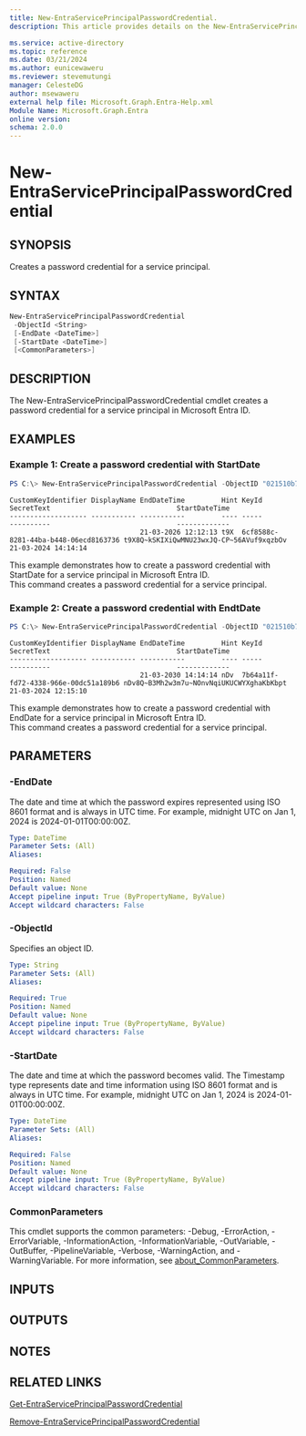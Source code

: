 ```yaml
---
title: New-EntraServicePrincipalPasswordCredential.
description: This article provides details on the New-EntraServicePrincipalPasswordCredential command.

ms.service: active-directory
ms.topic: reference
ms.date: 03/21/2024
ms.author: eunicewaweru
ms.reviewer: stevemutungi
manager: CelesteDG
author: msewaweru
external help file: Microsoft.Graph.Entra-Help.xml
Module Name: Microsoft.Graph.Entra
online version:
schema: 2.0.0
---
```


# New-EntraServicePrincipalPasswordCredential

## SYNOPSIS
Creates a password credential for a service principal.

## SYNTAX

```powershell
New-EntraServicePrincipalPasswordCredential 
 -ObjectId <String>
 [-EndDate <DateTime>] 
 [-StartDate <DateTime>] 
 [<CommonParameters>]
```

## DESCRIPTION
The New-EntraServicePrincipalPasswordCredential cmdlet creates a password credential for a service principal in Microsoft Entra ID.

## EXAMPLES

### Example 1: Create a password credential with StartDate
```powershell
PS C:\> New-EntraServicePrincipalPasswordCredential -ObjectID "021510b7-e753-40aa-b668-29753295ca34" -StartDate 2024-03-21T14:14:14Z
```
```output
CustomKeyIdentifier DisplayName EndDateTime         Hint KeyId                                SecretText                               StartDateTime
------------------- ----------- -----------         ---- -----                                ----------                               -------------
                                21-03-2026 12:12:13 t9X  6cf8588c-8281-44ba-b448-06ecd8163736 t9X8Q~kSKIXiQwMNU23wxJQ-CP~56AVuf9xqzbOv 21-03-2024 14:14:14
```

This example demonstrates how to create a password credential with StartDate for a service principal in Microsoft Entra ID.  
This command creates a password credential for a service principal.

### Example 2: Create a password credential with EndtDate
```powershell
PS C:\> New-EntraServicePrincipalPasswordCredential -ObjectID "021510b7-e753-40aa-b668-29753295ca34" -EndDate 2030-03-21T14:14:14Z
```
```output
CustomKeyIdentifier DisplayName EndDateTime         Hint KeyId                                SecretText                               StartDateTime
------------------- ----------- -----------         ---- -----                                ----------                               -------------
                                21-03-2030 14:14:14 nDv  7b64a11f-fd72-4338-966e-00dc51a189b6 nDv8Q~B3Mh2w3m7u~NOnvNqiUKUCWYXghaKbKbpt 21-03-2024 12:15:10
```

This example demonstrates how to create a password credential with EndDate for a service principal in Microsoft Entra ID.       
This command creates a password credential for a service principal.

## PARAMETERS

### -EndDate
The date and time at which the password expires represented using ISO 8601 format and is always in UTC time. For example, midnight UTC on Jan 1, 2024 is 2024-01-01T00:00:00Z.

```yaml
Type: DateTime
Parameter Sets: (All)
Aliases:

Required: False
Position: Named
Default value: None
Accept pipeline input: True (ByPropertyName, ByValue)
Accept wildcard characters: False
```

### -ObjectId
Specifies an object ID.

```yaml
Type: String
Parameter Sets: (All)
Aliases:

Required: True
Position: Named
Default value: None
Accept pipeline input: True (ByPropertyName, ByValue)
Accept wildcard characters: False
```

### -StartDate
The date and time at which the password becomes valid. The Timestamp type represents date and time information using ISO 8601 format and is always in UTC time. For example, midnight UTC on Jan 1, 2024 is 2024-01-01T00:00:00Z.

```yaml
Type: DateTime
Parameter Sets: (All)
Aliases:

Required: False
Position: Named
Default value: None
Accept pipeline input: True (ByPropertyName, ByValue)
Accept wildcard characters: False
```

### CommonParameters
This cmdlet supports the common parameters: -Debug, -ErrorAction, -ErrorVariable, -InformationAction, -InformationVariable, -OutVariable, -OutBuffer, -PipelineVariable, -Verbose, -WarningAction, and -WarningVariable. For more information, see [about_CommonParameters](https://go.microsoft.com/fwlink/?LinkID=113216).

## INPUTS

## OUTPUTS

## NOTES

## RELATED LINKS

[Get-EntraServicePrincipalPasswordCredential](Get-EntraServicePrincipalPasswordCredential.md)

[Remove-EntraServicePrincipalPasswordCredential](Remove-EntraServicePrincipalPasswordCredential.md)

